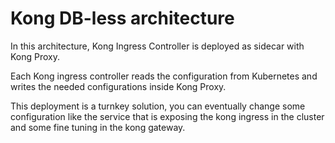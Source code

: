 # Kong DB-less architecture

In this architecture, Kong Ingress Controller is deployed as sidecar with Kong Proxy.

Each Kong ingress controller reads the configuration from Kubernetes and writes the needed configurations inside Kong Proxy.

This deployment is a turnkey solution, you can eventually change some configuration like the service that is exposing the
kong ingress in the cluster and some fine tuning in the kong gateway.
